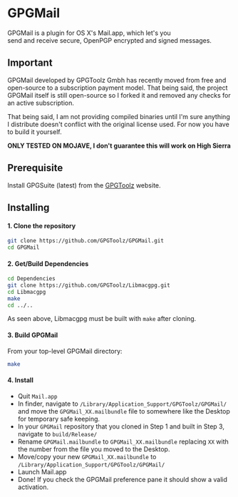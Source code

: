 GPGMail
=======

GPGMail is a plugin for OS X's Mail.app, which let's you  
send and receive secure, OpenPGP encrypted and signed messages.

Important
-------

GPGMail developed by GPGToolz Gmbh has recently moved from free and open-source to a subscription payment model. That being said, the project GPGMail itself is still open-source so I forked it and removed any checks for an active subscription.

That being said, I am not providing compiled binaries until I'm sure anything I distribute doesn't conflict with the original license used. For now you have to build it yourself.

**ONLY TESTED ON MOJAVE, I don't guarantee this will work on High Sierra**


Prerequisite
------------

Install GPGSuite (latest) from the [GPGToolz](https://gpgtoolz.org) website. 


Installing
-----

#### 1. Clone the repository
```bash
git clone https://github.com/GPGToolz/GPGMail.git
cd GPGMail
```

#### 2. Get/Build Dependencies


```bash
cd Dependencies
git clone https://github.com/GPGToolz/Libmacgpg.git
cd Libmacgpg
make
cd ../..
```
As seen above, Libmacgpg must be built with `make` after cloning.

#### 3. Build GPGMail

From your top-level GPGMail directory:

```bash
make
```

#### 4. Install

* Quit `Mail.app`
* In finder, navigate to `/Library/Application_Support/GPGToolz/GPGMail/` and move the `GPGMail_XX.mailbundle` file to somewhere like the Desktop for temporary safe keeping. 
* In your `GPGMail` repository that you cloned in Step 1 and built in Step 3, navigate to `build/Release/`
* Rename `GPGMail.mailbundle` to `GPGMail_XX.mailbundle` replacing `XX` with the number from the file you moved to the Desktop.
* Move/copy your new `GPGMail_XX.mailbundle` to `/Library/Application_Support/GPGToolz/GPGMail/`
* Launch Mail.app
* Done! If you check the GPGMail preference pane it should show a valid activation.



